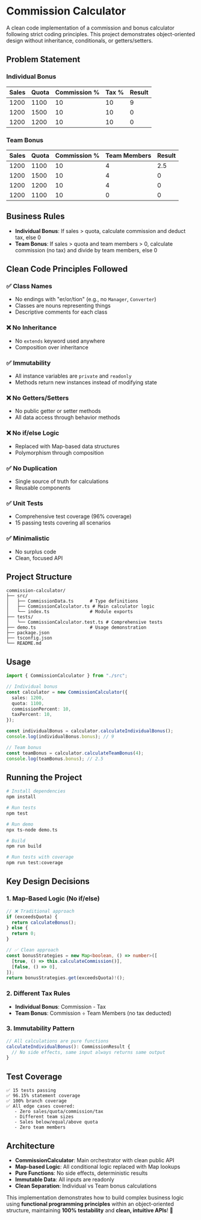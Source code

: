 # Commission Calculator

A clean code implementation of a commission and bonus calculator following strict coding principles. This project demonstrates object-oriented design without inheritance, conditionals, or getters/setters.

## Problem Statement

### Individual Bonus

| Sales | Quota | Commission % | Tax % | Result |
| ----- | ----- | ------------ | ----- | ------ |
| 1200  | 1100  | 10           | 10    | 9      |
| 1200  | 1500  | 10           | 10    | 0      |
| 1200  | 1200  | 10           | 10    | 0      |

### Team Bonus

| Sales | Quota | Commission % | Team Members | Result |
| ----- | ----- | ------------ | ------------ | ------ |
| 1200  | 1100  | 10           | 4            | 2.5    |
| 1200  | 1500  | 10           | 4            | 0      |
| 1200  | 1200  | 10           | 4            | 0      |
| 1200  | 1100  | 10           | 0            | 0      |

## Business Rules

- **Individual Bonus**: If sales > quota, calculate commission and deduct tax, else 0
- **Team Bonus**: If sales > quota and team members > 0, calculate commission (no tax) and divide by team members, else 0

## Clean Code Principles Followed

### ✅ Class Names

- No endings with "er/or/tion" (e.g., no `Manager`, `Converter`)
- Classes are nouns representing things
- Descriptive comments for each class

### ❌ No Inheritance

- No `extends` keyword used anywhere
- Composition over inheritance

### ✅ Immutability

- All instance variables are `private` and `readonly`
- Methods return new instances instead of modifying state

### ❌ No Getters/Setters

- No public getter or setter methods
- All data access through behavior methods

### ❌ No if/else Logic

- Replaced with Map-based data structures
- Polymorphism through composition

### ✅ No Duplication

- Single source of truth for calculations
- Reusable components

### ✅ Unit Tests

- Comprehensive test coverage (96% coverage)
- 15 passing tests covering all scenarios

### ✅ Minimalistic

- No surplus code
- Clean, focused API

## Project Structure

```
commission-calculator/
├── src/
│   ├── CommissionData.ts      # Type definitions
│   ├── CommissionCalculator.ts # Main calculator logic
│   └── index.ts               # Module exports
├── tests/
│   └── CommissionCalculator.test.ts # Comprehensive tests
├── demo.ts                    # Usage demonstration
├── package.json
├── tsconfig.json
└── README.md
```

## Usage

```typescript
import { CommissionCalculator } from "./src";

// Individual bonus
const calculator = new CommissionCalculator({
  sales: 1200,
  quota: 1100,
  commissionPercent: 10,
  taxPercent: 10,
});

const individualBonus = calculator.calculateIndividualBonus();
console.log(individualBonus.bonus); // 9

// Team bonus
const teamBonus = calculator.calculateTeamBonus(4);
console.log(teamBonus.bonus); // 2.5
```

## Running the Project

```bash
# Install dependencies
npm install

# Run tests
npm test

# Run demo
npx ts-node demo.ts

# Build
npm run build

# Run tests with coverage
npm run test:coverage
```

## Key Design Decisions

### 1. Map-Based Logic (No if/else)

```typescript
// ❌ Traditional approach
if (exceedsQuota) {
  return calculateBonus();
} else {
  return 0;
}

// ✅ Clean approach
const bonusStrategies = new Map<boolean, () => number>([
  [true, () => this.calculateCommission()],
  [false, () => 0],
]);
return bonusStrategies.get(exceedsQuota)!();
```

### 2. Different Tax Rules

- **Individual Bonus**: Commission - Tax
- **Team Bonus**: Commission ÷ Team Members (no tax deducted)

### 3. Immutability Pattern

```typescript
// All calculations are pure functions
calculateIndividualBonus(): CommissionResult {
  // No side effects, same input always returns same output
}
```

## Test Coverage

```
✅ 15 tests passing
✅ 96.15% statement coverage
✅ 100% branch coverage
✅ All edge cases covered:
   - Zero sales/quota/commission/tax
   - Different team sizes
   - Sales below/equal/above quota
   - Zero team members
```

## Architecture

- **CommissionCalculator**: Main orchestrator with clean public API
- **Map-based Logic**: All conditional logic replaced with Map lookups
- **Pure Functions**: No side effects, deterministic results
- **Immutable Data**: All inputs are readonly
- **Clean Separation**: Individual vs Team bonus calculations

This implementation demonstrates how to build complex business logic using **functional programming principles** within an object-oriented structure, maintaining **100% testability** and **clean, intuitive APIs**! 🎉
